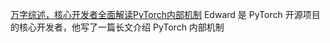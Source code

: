 
[万字综述，核心开发者全面解读PyTorch内部机制](http://mp.weixin.qq.com/s?__biz=MzA3MzI4MjgzMw==&mid=2650763179&idx=1&sn=c41e016ef58f4b4079bb70fbe05081f4&chksm=871aabd5b06d22c38550e6bdf2c645be073537d65e4a686c0345ca70f71ab68d8ff86f5ae35d&mpshare=1&scene=1&srcid=#rd)
Edward 是 PyTorch 开源项目的核心开发者，他写了一篇长文介绍 PyTorch 内部机制